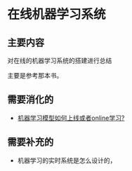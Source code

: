 # 在线机器学习系统


## 主要内容

对在线的机器学习系统的搭建进行总结

主要是参考那本书。



## 需要消化的


- [机器学习模型如何上线或者online学习?](https://www.zhihu.com/question/37426733)


## 需要补充的

- 机器学习的实时系统是怎么设计的，
